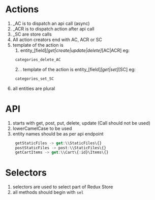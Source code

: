 # Actions
1. _AC is to dispatch an api call (async) 
2. _ACR is to dispatch action after api call
4. _SC are store calls
5. All action creators end with AC, ACR or SC
6. template of the action is
    1. entity_[field]_[get|create|update|delete]_[AC|ACR] eg: 
    ```javascript
     categories_delete_AC 
     ```
    2. . template of the action is entity_[field]_[get|set]_[SC] eg: 
    ```javascript
     categories_set_SC 
     ```
7. all entities are plural


# API
1. starts with get, post, put, delete, update (Call should not be used)
2. lowerCamelCase to be used
3. entity names should be as per api endpoint
    ```javascript
     getStaticFiles -> get:\\StaticFiles\{}
     postStaticFiles -> post:\\StaticFiles\{} 
     getCartItems -> get:\\Cart\{:id}\Items\{}
    ```

# Selectors
1. selectors are used to select part of Redux Store
2. all methods should begin with ```sel```